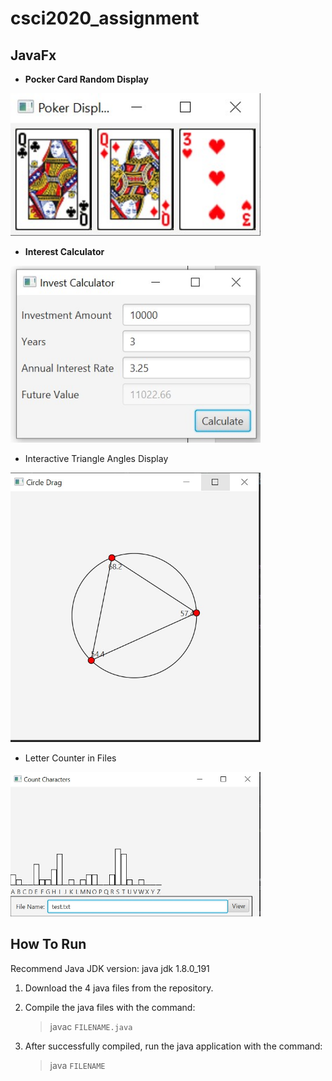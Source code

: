 # csci2020_assignment
## JavaFx ##
- **Pocker Card Random Display**
<img src="https://github.com/meifish/csci2020_assignment/blob/master/demo/poker.jpg" width="400">

- **Interest Calculator**
<img src="https://github.com/meifish/csci2020_assignment/blob/master/demo/Interest_Calculator.jpg" width="400">

- Interactive Triangle Angles Display
<img src="https://github.com/meifish/csci2020_assignment/blob/master/demo/Triangle_angle_interaction.jpg" width="400">

- Letter Counter in Files
<img src="https://github.com/meifish/csci2020_assignment/blob/master/demo/letter_count_in_file.jpg" width="400">


## How To Run ##
Recommend Java JDK version: java jdk 1.8.0_191

1. Download the 4 java files from the repository.

2. Compile the java files with the command:
   > javac `FILENAME.java`

3. After successfully compiled, run the java application with the command:
   > java `FILENAME`
